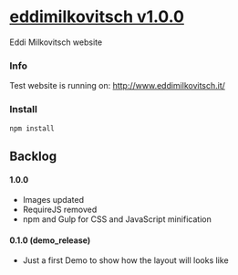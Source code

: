 # [eddimilkovitsch v1.0.0](http://www.eddimilkovitsch.it)
Eddi Milkovitsch website

### Info
Test website is running on: http://www.eddimilkovitsch.it/

### Install
``npm install``

## Backlog

#### 1.0.0
* Images updated
* RequireJS removed
* npm and Gulp for CSS and JavaScript minification

#### 0.1.0 (demo_release)
* Just a first Demo to show how the layout will looks like
